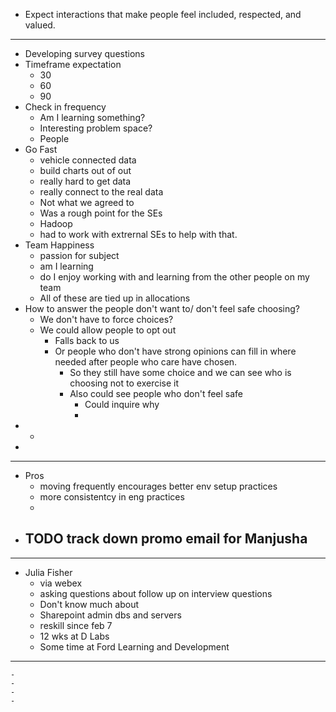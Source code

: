 - Expect interactions that make people feel included, respected, and valued.
- ---
- Developing survey questions
- Timeframe expectation
	- 30
	- 60
	- 90
- Check in frequency
	- Am I learning something?
	- Interesting problem space?
	- People
- Go Fast
	- vehicle connected data
	- build charts out of out
	- really hard to get data
	- really connect to the real data
	- Not what we agreed to
	- Was a rough point for the SEs
	- Hadoop
	- had to work with extrernal SEs to help with that.
- Team Happiness
	- passion for subject
	- am I learning
	- do I enjoy working with and learning from the other people on my team
	- All of these are tied up in allocations
- How to answer the people don't want to/ don't feel safe choosing?
	- We don't have to force choices?
	- We could allow people to opt out
		- Falls back to us
		- Or people who don't have strong opinions can fill in where needed after people who care have chosen.
			- So they still have some choice and we can see who is choosing not to exercise it
			- Also could see people who don't feel safe
				- Could inquire why
				-
-
	-
-
- ---
- Pros
	- moving frequently encourages better env setup practices
	- more consistentcy in eng practices
	-
- TODO track down promo email for Manjusha
	-
- ---
- Julia Fisher
	- via webex
	- asking questions about follow up on interview questions
	- Don't know much about
	- Sharepoint admin dbs and servers
	- reskill since feb 7
	- 12 wks at D Labs
	- Some time at Ford Learning and Development
- ---
	-
	-
	-
	-